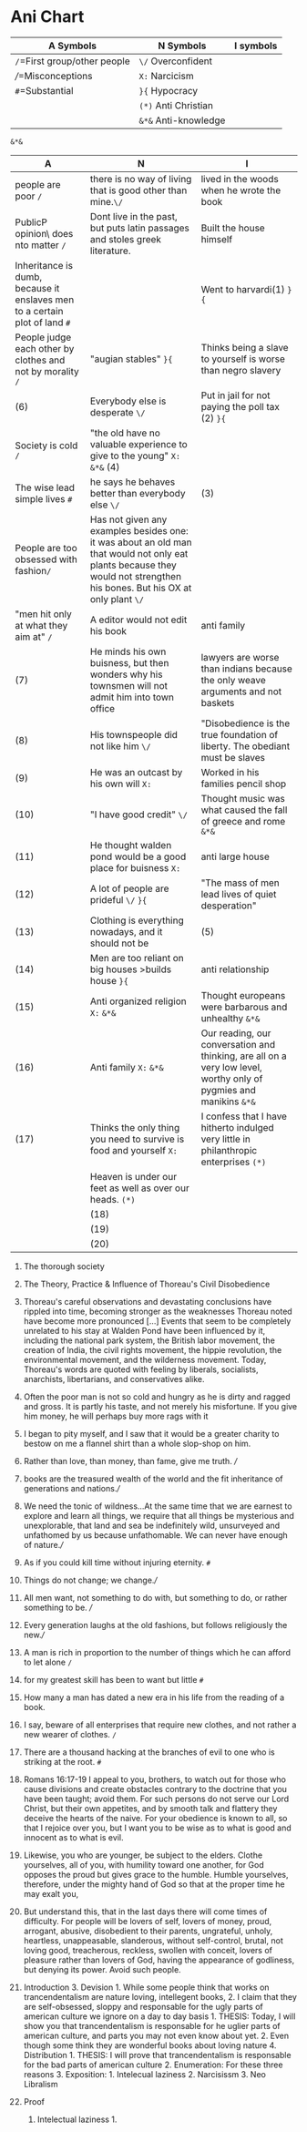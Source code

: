 
# Ani Chart

|     A Symbols				|     N Symbols                         |       I symbols                       |
|---------------------------------------|---------------------------------------|---------------------------------------|
|     `/`=First group/other people	|  `\/` Overconfident               	|                                 	|
|     _/_=Misconceptions		|  `X:` Narcicism                       |                                       |
|     `#`=Substantial                   |  `}{` Hypocracy                       |                                       |
|                                       |  `(*)` Anti Christian                 |                                       |
|					|  `&*&` Anti-knowledge                 |

 `&*&` 
 
 
 
|                   A                      |                      N                         |                          I                       |
|------------------------------------------|------------------------------------------------|--------------------------------------------------|
| people are poor `/`                      | there is no way of living that is good other than mine.`\/` | lived in the woods when he wrote the book        |
| PublicP opinion\ does nto matter  `/`    | Dont live in the past, but puts latin passages and stoles greek literature. | Built the house himself                          |
| Inheritance is dumb, because it enslaves men to a certain plot of land `#`  |             | Went to harvardi(1)               `}{`            |
| People judge each other by clothes and not by morality `/`|  "augian stables"   `}{`           | Thinks being a slave to yourself is worse than negro slavery |
| (6)                                      | Everybody else is desperate `\/`                | Put in jail for not paying the poll tax (2)  `}{`  |
| Society is cold  `/`                     | "the old have no valuable experience to give to the young" `X:`  `&*&` (4)     |                                        |
| The wise lead simple lives  `#`          | he says he behaves better than everybody else  `\/` | (3)                                              |
| People are too obsessed with fashion`/`  | Has not given any examples besides one: it was about an old man that would not only eat plants because they would not strengthen his bones. But his OX at only plant     `\/`   |	|
| "men hit only at what they aim at"  `/`  | A editor would not edit his book               | anti family                                      |
| (7)                                      | He minds his own buisness, but then wonders why his townsmen will not admit him into town office | lawyers are worse than indians because the only weave arguments and not baskets |
| (8)                                      | His townspeople did not like him   `\/`         | "Disobedience is the true foundation of liberty. The obediant must be slaves |
| (9)                                      | He was an outcast by his own will   `X:`         | Worked in his families pencil shop            |
| (10)                                     | "I have good credit"                `\/`        | Thought music was what caused the fall of greece and rome   `&*&` |
| (11)                                     | He thought walden pond would be a good place for buisness `X:` | anti large house                      |
| (12)                                     | A lot of people are prideful        `\/` `}{`    | "The mass of men lead lives of quiet desperation" |
| (13)                                     | Clothing is everything nowadays, and it should not be | (5)                                       |
| (14)                                     | Men are too reliant on big houses >builds house  `}{` | anti relationship                                |
| (15)                                     | Anti organized religion  `X:`      `&*&`           | Thought europeans were barbarous and unhealthy   `&*&` |
| (16)                                     | Anti family              `X:`         `&*&`        | Our reading, our conversation and thinking, are all on a very low level, worthy only of pygmies and manikins  `&*&` |
| (17)                                     | Thinks the only thing you need to survive is food and yourself `X:` | I confess that I have hitherto indulged very little in philanthropic enterprises  `(*)` |
|					   | Heaven is under our feet as well as over our heads.   `(*)`            |
|					                                 | (18)	                                      |                                                    |
|					                                 | (19)	                                      |                                                    |
|					                                 | (20)                                       |                                                    |





1. The thorough society
2. The Theory, Practice & Influence of Thoreau's Civil Disobedience
3. Thoreau's careful observations and devastating conclusions have rippled into time, becoming stronger as the weaknesses Thoreau noted have become more pronounced [...] Events that seem to be completely unrelated to his stay at Walden Pond have been influenced by it, including the national park system, the British labor movement, the creation of India, the civil rights movement, the hippie revolution, the environmental movement, and the wilderness movement. Today, Thoreau's words are quoted with feeling by liberals, socialists, anarchists, libertarians, and conservatives alike.
4. Often the poor man is not so cold and hungry as he is dirty and ragged and gross. It is partly his taste, and not merely his misfortune. If you give him money, he will perhaps buy more rags with it
5. I began to pity myself, and I saw that it would be a greater charity to bestow on me a flannel shirt than a whole slop-shop on him.
6. Rather than love, than money, than fame, give me truth. _/_  
7. books are the treasured wealth of the world and the fit inheritance of generations and nations._/_
8. We need the tonic of wildness...At the same time that we are earnest to explore and learn all things, we require that all things be mysterious and unexplorable, that land and sea be indefinitely wild, unsurveyed and unfathomed by us because unfathomable. We can never have enough of nature._/_
9. As if you could kill time without injuring eternity. `#`
10. Things do not change; we change._/_
11. All men want, not something to do with, but something to do, or rather something to be. _/_
12. Every generation laughs at the old fashions, but follows religiously the new._/_
13. A man is rich in proportion to the number of things which he can afford to let alone   `/`  
14. for my greatest skill has been to want but little	`#`
15. How many a man has dated a new era in his life from the reading of a book.
16. I say, beware of all enterprises that require new clothes, and not rather a new wearer of clothes.   `/`
17. There are a thousand hacking at the branches of evil to one who is striking at the root. `#`
18. Romans 16:17-19 I appeal to you, brothers, to watch out for those who cause divisions and create obstacles contrary to the doctrine that you have been taught; avoid them. For such persons do not serve our Lord Christ, but their own appetites, and by smooth talk and flattery they deceive the hearts of the naive. For your obedience is known to all, so that I rejoice over you, but I want you to be wise as to what is good and innocent as to what is evil.
19. Likewise, you who are younger, be subject to the elders. Clothe yourselves, all of you, with humility toward one another, for God opposes the proud but gives grace to the humble. Humble yourselves, therefore, under the mighty hand of God so that at the proper time he may exalt you,
20. But understand this, that in the last days there will come times of difficulty. For people will be lovers of self, lovers of money, proud, arrogant, abusive, disobedient to their parents, ungrateful, unholy, heartless, unappeasable, slanderous, without self-control, brutal, not loving good, treacherous, reckless, swollen with conceit, lovers of pleasure rather than lovers of God, having the appearance of godliness, but denying its power. Avoid such people.

1. Introduction
	3. Devision
		1. While some people think that works on trancendentalism are nature loving, intellegent books,
		2. I claim that they are self-obsessed, sloppy and responsable for the ugly parts of american culture we ignore on a day to day basis
			1. THESIS: Today, I will show you that trancendentalism is responsable for he uglier parts of american culture, and parts you may not even know about yet.
			2. Even though some think they are wonderful books about loving nature
	4. Distribution
		1. THESIS: I will prove that trancendentalism is responsable for the bad parts of american culture 
		2. Enumeration: For these three reasons
		3. Exposition: 
			1. Intelecual laziness
			2. Narcisissm
			3. Neo Libralism
1. Proof
	1. Intelectual laziness
		1. 

